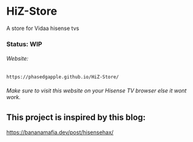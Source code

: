 # HiZ-Store
A store for Vidaa hisense tvs
### Status: WIP
###### Website:
	https://phasedgapple.github.io/HiZ-Store/
###### Make sure to visit this website on your Hisense TV browser else it wont work.

## This project is inspired by this blog:
  https://bananamafia.dev/post/hisensehax/
